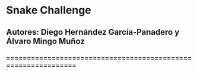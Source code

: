#  Snake Challenge
##  Autores: Diego Hernández García-Panadero y Álvaro Mingo Muñoz
###  ==============================================================
